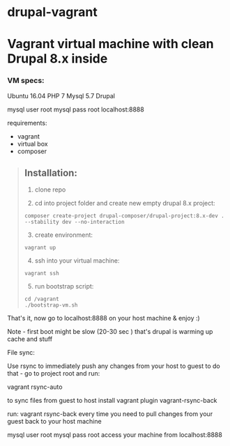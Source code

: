 # drupal-vagrant
# Vagrant virtual machine with clean Drupal 8.x inside

### VM specs:
Ubuntu 16.04
PHP 7
Mysql 5.7
Drupal

mysql user root 
mysql pass root
localhost:8888

requirements:
* vagrant
* virtual box
* composer

> ## Installation:
> 
>1)   clone repo
>
>2)   cd into project folder and create new empty drupal 8.x project:
> 
>     composer create-project drupal-composer/drupal-project:8.x-dev . --stability dev --no-interaction
>3)   create environment:
> 
>     vagrant up
>4)   ssh into your virtual machine:
> 
>     vagrant ssh
>5)   run bootstrap script:
> 
>     cd /vagrant
>     ./bootstrap-vm.sh
     

That's it, now go to localhost:8888 on your host machine
   &
enjoy :)


Note - first boot might be slow (20-30 sec ) that's drupal is warming up cache and stuff

File sync:

Use rsync to immediately push any changes from your host to guest
to do that - go to project root and run:

vagrant rsync-auto

to sync files from guest to host install vagrant plugin vagrant-rsync-back

run: vagrant rsync-back
every time you need to pull changes from your guest back to your host machine

mysql user root 
mysql pass root
access your machine from localhost:8888


